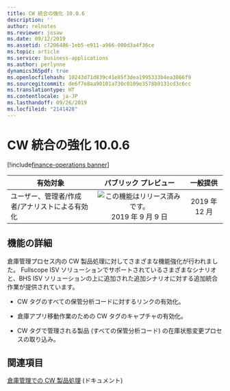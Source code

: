```yaml
---
title: CW 統合の強化 10.0.6
description: ''
author: relnotes
ms.reviewer: josaw
ms.date: 09/12/2019
ms.assetid: c7206486-1eb5-e911-a966-000d3a4f36ce
ms.topic: article
ms.service: business-applications
ms.author: perlynne
dynamics365pdf: true
ms.openlocfilehash: 10243d71d839c41e85f3dea1995333b4ea3866f9
ms.sourcegitcommit: de6f7e8aa90101a730c0109e3578b9131cd3c6cc
ms.translationtype: HT
ms.contentlocale: ja-JP
ms.lasthandoff: 09/26/2019
ms.locfileid: "2141428"
---
```

# <a name="further-catch-weight-integration-1006"></a>CW 統合の強化 10.0.6
[!include[finance-operations banner](../includes/finance-operations.md)]

| 有効対象    |  パブリック プレビュー | 一般提供 | 
| ---------- | :----------: |:----------: |
|ユーザー、管理者/作成者/アナリストによる有効化|![この機能はリリース済みです。](/dynamics365-release-plan/media/green-checkmark.png "この機能はリリース済みです。") 2019 年 9 月 9 日| 2019 年 12 月|






## <a name="feature-details"></a>機能の詳細
<!--feature detail start -->
倉庫管理プロセス内の CW 製品処理に対してさまざまな機能強化が行われました。 Fullscope ISV ソリューションでサポートされているさまざまなシナリオと、BHS ISV ソリューションの上に追加された追加シナリオに対する追加統合作業が提供されています。

- CW タグのすべての保管分析コードに対するリンクの有効化。

- 倉庫アプリ移動作業のための CW タグのキャプチャの有効化。

- CW タグで管理される製品 (すべての保管分析コード) の在庫状態変更プロセスの取り込み。

<!--feature detail end -->












## <a name="see-also"></a>関連項目

[倉庫管理での CW 製品処理](https://docs.microsoft.com/dynamics365/unified-operations/supply-chain/warehousing/catch-weight-processing) (ドキュメント)
